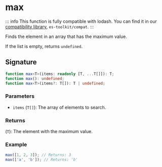 # max

::: info
This function is fully compatible with lodash. You can find it in our [compatibility library](../../../compatibility.md), `es-toolkit/compat`.
:::

Finds the element in an array that has the maximum value.

If the list is empty, returns `undefined`.

## Signature

```typescript
function max<T>(items: readonly [T, ...T[]]): T;
function max(): undefined;
function max<T>(items?: T[]): T | undefined;
```

### Parameters

- `items` (`T[]`): The array of elements to search.

### Returns

(`T`): The element with the maximum value.

### Example

```typescript
max([1, 2, 3]); // Returns: 3
max(['a', 'b']); // Returns: 'b'
```
